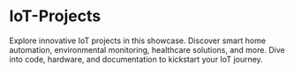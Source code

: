 # IoT-Projects
Explore innovative IoT projects in this showcase. Discover smart home automation, environmental monitoring, healthcare solutions, and more. Dive into code, hardware, and documentation to kickstart your IoT journey.
